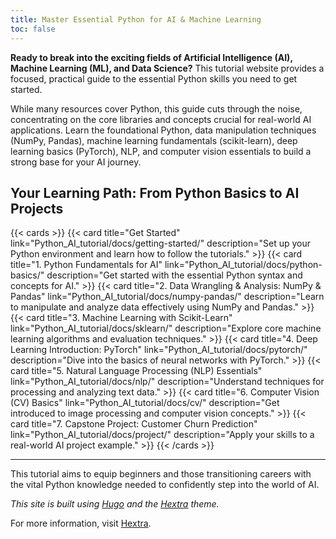```yaml
---
title: Master Essential Python for AI & Machine Learning
toc: false
---
```


**Ready to break into the exciting fields of Artificial Intelligence (AI), Machine Learning (ML), and Data Science?** This tutorial website provides a focused, practical guide to the essential Python skills you need to get started.

While many resources cover Python, this guide cuts through the noise, concentrating on the core libraries and concepts crucial for real-world AI applications. Learn the foundational Python, data manipulation techniques (NumPy, Pandas), machine learning fundamentals (scikit-learn), deep learning basics (PyTorch), NLP, and computer vision essentials to build a strong base for your AI journey.

## Your Learning Path: From Python Basics to AI Projects

{{< cards >}}
  {{< card title="Get Started" link="Python_AI_tutorial/docs/getting-started/" description="Set up your Python environment and learn how to follow the tutorials." >}}
  {{< card title="1. Python Fundamentals for AI" link="Python_AI_tutorial/docs/python-basics/" description="Get started with the essential Python syntax and concepts for AI." >}}
  {{< card title="2. Data Wrangling & Analysis: NumPy & Pandas" link="Python_AI_tutorial/docs/numpy-pandas/" description="Learn to manipulate and analyze data effectively using NumPy and Pandas." >}}
  {{< card title="3. Machine Learning with Scikit-Learn" link="Python_AI_tutorial/docs/sklearn/" description="Explore core machine learning algorithms and evaluation techniques." >}}
  {{< card title="4. Deep Learning Introduction: PyTorch" link="Python_AI_tutorial/docs/pytorch/" description="Dive into the basics of neural networks with PyTorch." >}}
  {{< card title="5. Natural Language Processing (NLP) Essentials" link="Python_AI_tutorial/docs/nlp/" description="Understand techniques for processing and analyzing text data." >}}
  {{< card title="6. Computer Vision (CV) Basics" link="Python_AI_tutorial/docs/cv/" description="Get introduced to image processing and computer vision concepts." >}}
  {{< card title="7. Capstone Project: Customer Churn Prediction" link="Python_AI_tutorial/docs/project/" description="Apply your skills to a real-world AI project example." >}}
{{< /cards >}}

---

This tutorial aims to equip beginners and those transitioning careers with the vital Python knowledge needed to confidently step into the world of AI.

*This site is built using [Hugo](https://gohugo.io/) and the [Hextra](https://github.com/imfing/hextra) theme.*

For more information, visit [Hextra](https://imfing.github.io/hextra).
